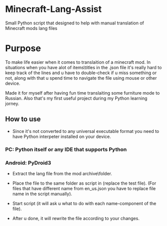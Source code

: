 # Minecraft-Lang-Assist
Small Python script that designed to help with manual translation of Minecraft mods lang files

# Purpose
To make life easier when it comes to translaition of a minecraft mod. In situations when you have alot of items\titles in the .json file it's really hard to keep track of the lines and u have to double-check if u miss something or not, along with that u spend time to navigate the file using mouse or other device.

Made it for myself after having fun time translaiting some furniture mode to Russian. Also that's my first useful project during my Python learning jorney.

## How to use
  
  - Since it's not converted to any universal executable format you need to have Python interpeter installed on your device.

###  PC: Python itself or any IDE that supports Python

### Android: PyDroid3
  
  - Extract the lang file from the mod archive\folder.
  
  - Place the file to the same folder as script in (replace the test file).
(For files that have different name from en_us.json you have to replace file name in the script manually).
  
  - Start script (it will ask u what to do with each name-component of the file).
  
  - After u done, it will rewrite the file according to your changes.
